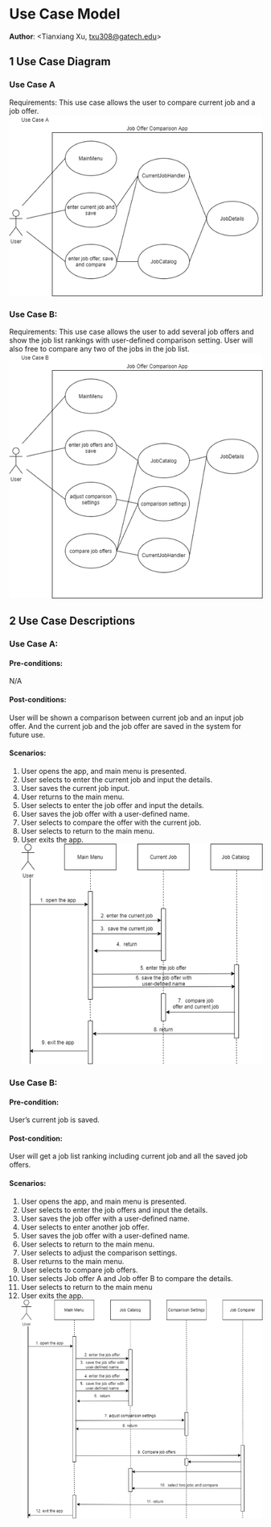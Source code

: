 # Use Case Model

**Author**: \<Tianxiang Xu, txu308@gatech.edu\>

## 1 Use Case Diagram
### Use Case A
Requirements: This use case allows the user to compare current job and a job offer.\
![alt text](img/Use-Case-A.png "Use Case A")

### Use Case B:
Requirements: This use case allows the user to add several job offers and show the job list rankings with user-defined comparison setting. User will also free to compare any two of the jobs in the job list. \
![alt text](img/Use-Case-B.png "Use Case B")

## 2 Use Case Descriptions

### Use Case A:
#### Pre-conditions: 
N/A
#### Post-conditions: 
User will be shown a comparison between current job and an input job offer. And the current job and the job offer are saved in the system for future use. 
#### Scenarios:
1. User opens the app, and main menu is presented.
2. User selects to enter the current job and input the details.
3. User saves the current job input.
4. User returns to the main menu.
5. User selects to enter the job offer and input the details.
6. User saves the job offer with a user-defined name.
7. User selects to compare the offer with the current job. 
8. User selects to return to the main menu.
9. User exits the app. \
![alt text](img/Use-Case-A-Sequence.png "Use Case A Sequence Diagram")


### Use Case B:
#### Pre-condition: 
User’s current job is saved.
#### Post-condition: 
User will get a job list ranking including current job and all the saved job offers. 
#### Scenarios:
1. User opens the app, and main menu is presented.
2. User selects to enter the job offers and input the details. 
3. User saves the job offer with a user-defined name.
4. User selects to enter another job offer.
5. User saves the job offer with a user-defined name.
6. User selects to return to the main menu.
7. User selects to adjust the comparison settings.
8. User returns to the main menu.
9. User selects to compare job offers. 
10. User selects Job offer A and Job offer B to compare the details.
11. User selects to return to the main menu
12. User exits the app.\
![alt text](img/Use-Case-B-Sequence.png "Use Case B Sequence Diagram")









